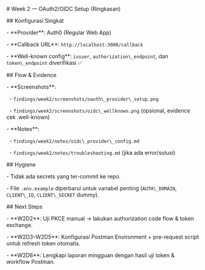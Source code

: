 \# Week 2 — OAuth2/OIDC Setup (Ringkasan)



\## Konfigurasi Singkat

\- \*\*Provider\*\*: Auth0 (Regular Web App)

\- \*\*Callback URL\*\*: `http://localhost:3000/callback`

\- \*\*Well-known config\*\*: `issuer`, `authorization\_endpoint`, dan `token\_endpoint` diverifikasi ✅



\## Flow \& Evidence

\- \*\*Screenshots\*\*:

&nbsp; - `findings/week2/screenshots/oauth\_provider\_setup.png`

&nbsp; - `findings/week2/screenshots/oidc\_wellknown.png` (opsional, evidence cek .well-known)

\- \*\*Notes\*\*:

&nbsp; - `findings/week2/notes/oidc\_provider\_config.md`

&nbsp; - `findings/week2/notes/troubleshooting.md` (jika ada error/solusi)



\## Hygiene

\- Tidak ada secrets yang ter-commit ke repo.

\- File `.env.example` diperbarui untuk variabel penting (`AUTH\_DOMAIN`, `CLIENT\_ID`, `CLIENT\_SECRET` dummy).



\## Next Steps

\- \*\*W2D2\*\*: Uji PKCE manual → lakukan authorization code flow \& token exchange.

\- \*\*W2D3–W2D5\*\*: Konfigurasi Postman Environment + pre-request script untuk refresh token otomatis.

\- \*\*W2D6\*\*: Lengkapi laporan mingguan dengan hasil uji token \& workflow Postman.



